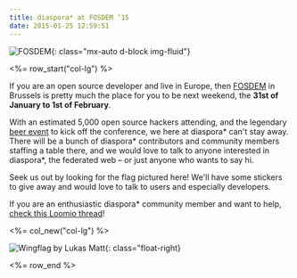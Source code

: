 ```yaml
---
title: diaspora* at FOSDEM ’15
date: 2015-01-25 12:59:51
---
```


![FOSDEM](<%= static_url("blog/2015-01-25/Selection_050.png") %>){: class="mx-auto d-block img-fluid"}

<%= row_start("col-lg") %>

If you are an open source developer and live in Europe, then [FOSDEM](https://fosdem.org) in Brussels is pretty much the place for you to be next weekend, the **31st of January to 1st of February**.

With an estimated 5,000 open source hackers attending, and the legendary [beer event](https://fosdem.org/2015/news/2015-01-23-beerevent/) to kick off the conference, we here at diaspora* can't stay away. There will be a bunch of diaspora* contributors and community members staffing a table there, and we would love to talk to anyone interested in diaspora*, the federated web – or just anyone who wants to say hi.

Seek us out by looking for the flag pictured here! We'll have some stickers to give away and would love to talk to users and especially developers.

If you are an enthusiastic diaspora* community member and want to help, [check this Loomio thread](https://www.loomio.org/d/HUkryp3Q/diaspora-on-fosdem-2015)!

<%= col_new("col-lg") %>

![Wingflag by Lukas Matt](<%= static_url("blog/2015-01-25/kakemono.png") %>){: class="float-right}

<%= row_end %>
